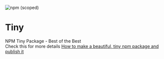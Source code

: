 ![npm (scoped)](https://img.shields.io/npm/v/@ahmed.elbougha/tiny)

# Tiny
NPM Tiny Package - Best of the Best  
Check this for more details [How to make a beautiful, tiny npm package and publish it](https://www.freecodecamp.org/news/how-to-make-a-beautiful-tiny-npm-package-and-publish-it-2881d4307f78/)
